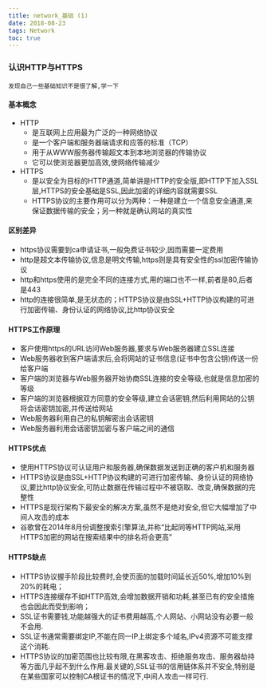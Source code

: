 ```yaml
---
title: network_基础 (1)
date: 2018-08-23
tags: Network
toc: true
---
```


### 认识HTTP与HTTPS
    发现自己一些基础知识不是很了解,学一下

<!-- more -->

#### 基本概念
- HTTP
    * 是互联网上应用最为广泛的一种网络协议
    * 是一个客户端和服务器端请求和应答的标准（TCP）
    * 用于从WWW服务器传输超文本到本地浏览器的传输协议
    * 它可以使浏览器更加高效,使网络传输减少
- HTTPS
    * 是以安全为目标的HTTP通道,简单讲是HTTP的安全版,即HTTP下加入SSL层,HTTPS的安全基础是SSL,因此加密的详细内容就需要SSL
    * HTTPS协议的主要作用可以分为两种：一种是建立一个信息安全通道,来保证数据传输的安全；另一种就是确认网站的真实性

#### 区别差异
- https协议需要到ca申请证书,一般免费证书较少,因而需要一定费用
- http是超文本传输协议,信息是明文传输,https则是具有安全性的ssl加密传输协议
- http和https使用的是完全不同的连接方式,用的端口也不一样,前者是80,后者是443
- http的连接很简单,是无状态的；HTTPS协议是由SSL+HTTP协议构建的可进行加密传输、身份认证的网络协议,比http协议安全

#### HTTPS工作原理
- 客户使用https的URL访问Web服务器,要求与Web服务器建立SSL连接
- Web服务器收到客户端请求后,会将网站的证书信息(证书中包含公钥)传送一份给客户端
- 客户端的浏览器与Web服务器开始协商SSL连接的安全等级,也就是信息加密的等级
- 客户端的浏览器根据双方同意的安全等级,建立会话密钥,然后利用网站的公钥将会话密钥加密,并传送给网站
- Web服务器利用自己的私钥解密出会话密钥
- Web服务器利用会话密钥加密与客户端之间的通信

#### HTTPS优点
- 使用HTTPS协议可认证用户和服务器,确保数据发送到正确的客户机和服务器
- HTTPS协议是由SSL+HTTP协议构建的可进行加密传输、身份认证的网络协议,要比http协议安全,可防止数据在传输过程中不被窃取、改变,确保数据的完整性
- HTTPS是现行架构下最安全的解决方案,虽然不是绝对安全,但它大幅增加了中间人攻击的成本
- 谷歌曾在2014年8月份调整搜索引擎算法,并称“比起同等HTTP网站,采用HTTPS加密的网站在搜索结果中的排名将会更高”

#### HTTPS缺点
- HTTPS协议握手阶段比较费时,会使页面的加载时间延长近50%,增加10%到20%的耗电；
- HTTPS连接缓存不如HTTP高效,会增加数据开销和功耗,甚至已有的安全措施也会因此而受到影响；
- SSL证书需要钱,功能越强大的证书费用越高,个人网站、小网站没有必要一般不会用.
- SSL证书通常需要绑定IP,不能在同一IP上绑定多个域名,IPv4资源不可能支撑这个消耗.
- HTTPS协议的加密范围也比较有限,在黑客攻击、拒绝服务攻击、服务器劫持等方面几乎起不到什么作用.最关键的,SSL证书的信用链体系并不安全,特别是在某些国家可以控制CA根证书的情况下,中间人攻击一样可行.

